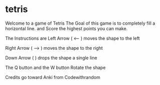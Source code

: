 # tetris


Welcome to a game of Tetris
The Goal of this game is to completely fill a horizontal line. and Score the highest points you can make.

The Instructions are 
Left Arrow ( <-- ) moves the shape to the left

Right Arrow ( --> ) moves the shape to the right

Down Arrow ( ) drops the shape a single line 

The Q button and the W button Rotate the shape




Credits go toward Anki from Codewithrandom
